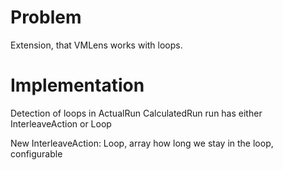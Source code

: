 # Problem

Extension, that VMLens works with loops.

# Implementation

Detection of loops in ActualRun
CalculatedRun run has either InterleaveAction or Loop

New InterleaveAction: Loop, array how long we stay in the loop, configurable